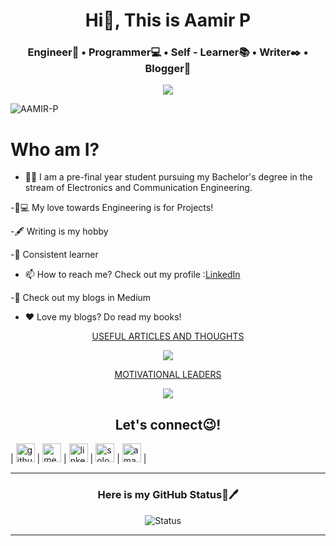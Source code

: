 <h1 align="center">Hi👋, This is Aamir P</h1>
<h3 align="center">Engineer🧑  •  Programmer💻  •  Self - Learner📚  • Writer✒️ • Blogger📝</h3>

<p align="center">
<img src="https://user-images.githubusercontent.com/79377502/119357005-b28b0800-bcc4-11eb-88a3-bee71d38de06.png"/>
</p>

<p align="left"> <img src="https://komarev.com/ghpvc/?username=Best-forever-003" alt="AAMIR-P" /> </p>

# Who am I?
- 🤵🏽‍ I am a pre-final year student pursuing my Bachelor's degree in the stream of Electronics and Communication Engineering.
                                                                                              
-🏿‍💻 My love towards Engineering is for Projects!
                                                                                              
-🖋 Writing is my hobby
                                                                                              
-📕 Consistent learner
                                                                                              
- 📫 How to reach me? Check out my profile :<a href="https://www.linkedin.com/in/aamir-p-a801601aa?lipi=urn%3Ali%3Apage%3Ad_flagship3_profile_view_base_contact_details%3B9Xg3XpmBQ26vpcIZCAgFqg%3D%3D">LinkedIn</a>

-📝 Check out my blogs in Medium

- ❤️ Love my blogs? Do read my books!
<p align="center">
  <a href="https://www.amazon.in/USEFUL-ARTICLES-THOUGHTS-provides-advice-ebook/dp/B08HS9P4GD">USEFUL ARTICLES AND THOUGHTS</a>
  </p>  
  <p align="center">
<img src="https://user-images.githubusercontent.com/79377502/119359555-62fa0b80-bcc7-11eb-943a-5d9ba0cc36d3.png"/>
</p>                                                                                            
<p align="center">                                                                                              
<a href="https://www.amazon.in/MOTIVATIONAL-LEADERS-book-filled-motivation-ebook/dp/B08XLHBTFK/ref=sr_1_14?dchild=1&keywords=motivational+leaders&qid=1616909662&sr=8-14">MOTIVATIONAL LEADERS</a>
</p>  

<p align="center">
<img src="https://miro.medium.com/max/271/1*c3EXkEuAwhwBmS_yYoGOKw.jpeg"/>
</p>

<h2 align="center">Let's connect😉!</h2>

| [<img src="https://camo.githubusercontent.com/b079fe922f00c4b86f1b724fbc2e8141c468794ce8adbc9b7456e5e1ad09c622/68747470733a2f2f6564656e742e6769746875622e696f2f537570657254696e7949636f6e732f696d616765732f7376672f6769746875622e737667" alt="github logo" width="30" height="30">](https://github.com/Best-forever-003) |  [<img src="https://user-images.githubusercontent.com/79377502/119363341-54adee80-bccb-11eb-8d43-6a6df4195481.png" alt="medium logo" width="30" height="30">](https://aamir1610-67719.medium.com/) |  [<img src="https://camo.githubusercontent.com/c8a9c5b414cd812ad6a97a46c29af67239ddaeae08c41724ff7d945fb4c047e5/68747470733a2f2f6564656e742e6769746875622e696f2f537570657254696e7949636f6e732f696d616765732f7376672f6c696e6b6564696e2e737667" alt="linkedin logo" width="30" height="30">](https://www.linkedin.com/in/aamir-p-a801601aa?lipi=urn%3Ali%3Apage%3Ad_flagship3_profile_view_base_contact_details%3B9Xg3XpmBQ26vpcIZCAgFqg%3D%3D) |  [<img src="https://user-images.githubusercontent.com/79377502/119365108-3c3ed380-bccd-11eb-822f-b175b65be3e5.png" alt="solo learn logo" width="30" height="30">](https://www.sololearn.com/profile/18251988") | [<img src="https://user-images.githubusercontent.com/79377502/119364589-ac992500-bccc-11eb-956f-81223eec9c9b.png" alt="amazon logo" width="30" height="30">](https://www.amazon.in/s?i=digital-text&rh=p_27%3AAamir+P&s=relevancerank&text=Aamir+P&ref=dp_byline_sr_ebooks_1) |

<hr>
<h3 align="center"> Here is my GitHub Status📜🖊️</h3>
<p align="center">
<img src="https://github-readme-stats.vercel.app/api?username=Best-forever-003&show_icons=true&theme=algolia&count_private=true&include_all_commits=true" alt="Status" />&nbsp;&nbsp;&nbsp;&nbsp;
</p><hr>
                                                                                              
